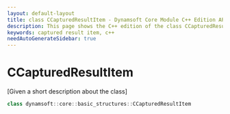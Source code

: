 ```yaml
---
layout: default-layout
title: class CCapturedResultItem - Dynamsoft Core Module C++ Edition API Reference
description: This page shows the C++ edition of the class CCapturedResultItem in Dynamsoft Core Module.
keywords: captured result item, c++
needAutoGenerateSidebar: true
---
```


# CCapturedResultItem

[Given a short description about the class]

```cpp
class dynamsoft::core::basic_structures::CCapturedResultItem 
```

